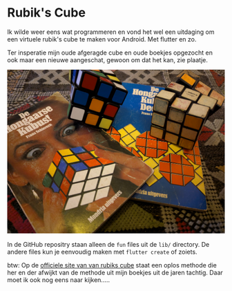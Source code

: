 # Rubik's Cube

Ik wilde weer eens wat programmeren en vond het wel een
uitdaging om een virtuele rubik's cube te maken voor Android.
Met flutter en zo.
 
Ter insperatie mijn oude afgeragde cube en oude boekjes opgezocht en ook
maar een nieuwe aangeschat, gewoon om dat het kan, zie plaatje.

![my_rubiks_cubes](my_rubiks_cubes.jpg)

In de GitHub repositry staan alleen de `fun` files uit de `lib/` directory.
De andere files kun je eenvoudig maken met `flutter create` of zoiets.

btw: Op de 
[officiele site van van rubiks cube](https://www.rubiks.com/solution-guides)
staat een oplos methode die her en der afwijkt van de methode uit mijn boekjes
uit de jaren tachtig. Daar moet ik ook nog eens naar kijken.....
